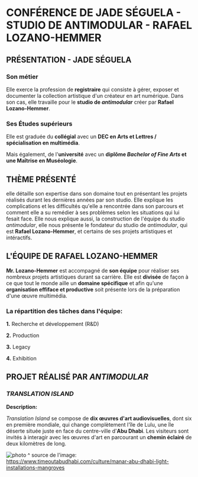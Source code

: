 # CONFÉRENCE DE JADE SÉGUELA - STUDIO DE ANTIMODULAR - RAFAEL LOZANO-HEMMER

## PRÉSENTATION - JADE SÉGUELA

###  Son métier

Elle exerce la profession de **registraire** qui consiste à gérer, exposer et documenter la collection artistique d'un créateur en art numérique. Dans son cas, elle travaille pour le **studio de *antimodular*** créer par **Rafael Lozano-Hemmer**.

### Ses Études supérieurs

Elle est graduée du **collégial** avec un **DEC en Arts et Lettres / spécialisation en multimédia**.

Mais également, de l'**université** avec un **diplôme *Bachelor of Fine Arts* et une Maîtrise en Muséologie**.

## THÈME PRÉSENTÉ

elle détaille son expertise dans son domaine tout en présentant les projets réalisés durant les dernières années par son studio. Elle explique les complications et les difficultés qu'elle a rencontrée dans son parcours et comment elle a su remédier à ses problèmes selon les situations qui lui fesait face. Elle nous explique aussi, la construction de l'équipe du studio *antimodular*, elle nous présente le fondateur du studio de *antimodular*, qui est **Rafael Lozano-Hemmer**, et certains de ses projets artistiques et intéractifs.

## L'ÉQUIPE DE RAFAEL LOZANO-HEMMER

**Mr. Lozano-Hemmer** est accompagné de **son équipe** pour réaliser ses nombreux projets artistiques durant sa carrière. Elle est **divisée** de façon à ce que tout le monde aille un **domaine spécifique** et afin qu'une **organisation effiface et productive** soit présente lors de la préparation d'une œuvre multimédia.

### La répartition des tâches dans l'équipe: 

**1.** Recherche et développement (R&D)

**2.** Production 

**3.** Legacy 

**4.** Exhibition

## PROJET RÉALISÉ PAR *ANTIMODULAR*

### *TRANSLATION ISLAND*

**Description:**

*Translation Island* se compose de **dix œuvres d'art audiovisuelles**, dont six en première mondiale, qui change complètement l'île de Lulu, une île déserte située juste en face du centre-ville d'**Abu Dhabi**. Les visiteurs sont invités à interagir avec les œuvres d'art en parcourant un **chemin éclairé** de deux kilomètres de long.

![photo](translation_island_chemin.jpg)
^ source de l'image: https://www.timeoutabudhabi.com/culture/manar-abu-dhabi-light-installations-mangroves
